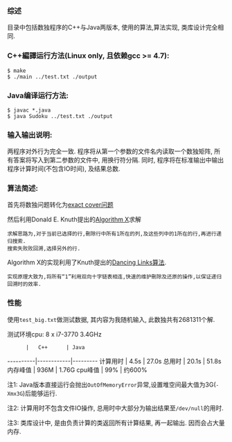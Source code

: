 ### 综述
目录中包括数独程序的C++与Java两版本, 使用的算法,算法实现, 类库设计完全相同.

### C++編譯运行方法(Linux only, 且依赖gcc >= 4.7):
	$ make
	$ ./main ../test.txt ./output

### Java编译运行方法:
	$ javac *.java
	$ java Sudoku ../test.txt ./output

### 输入输出说明:
两程序对外行为完全一致.
程序将从第一个参数的文件名内读取一个数独矩阵, 所有答案将写入到第二参数的文件中, 用换行符分隔.
同时, 程序将在标准输出中输出程序计算时间(不包含IO时间), 及结果总数.

### 算法简述:
首先将数独问题转化为[exact cover问题](http://en.wikipedia.org/wiki/Exact_cover)

然后利用Donald E. Knuth提出的[Algorithm X](http://en.wikipedia.org/wiki/Knuth's_Algorithm_X)求解

	求解思路为,对于当前已选择的行,刪除行中所有1所在的列,及这些列中的1所在的行,再进行递归搜索.
	搜索失败败回溯,选择另外的行.

Algorithm X的实现利用了Knuth提出的[Dancing Links算法](http://en.wikipedia.org/wiki/Dancing_Links).

	实现原理大致为,将所有“1”利用双向十字链表相连,快速的维护刪除及还原的操作,以保证递归回溯时的效率.


### 性能

使用``test_big.txt``做测试数据, 其内容为我随机输入, 此数独共有2681311个解.

测试环境cpu: 8 x i7-3770 3.4GHz

          |   C++      | Java
----------|------------|---------
 计算用时 |   4.5s     | 27.0s
 总用时   |   20.1s    | 51.8s
 内存峰值 |   936M     | 1.76G
 cpu峰值  |   99%      | 约600%

注1: Java版本直接运行会抛出``OutOfMemoryError``异常,设置堆空间最大值为3G(``-Xmx3G``)后能够运行.

注2: 计算用时不包含文件IO操作, 总用时中大部分为输出结果至``/dev/null``的用时.

注3: 类库设计中, 是由负责计算的类返回所有计算结果, 再一起输出. 因而会占大量内存.
